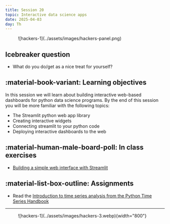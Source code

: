 ```yaml
---
title: Session 20
topic: Interactive data science apps
date: 2025-04-03
day: Th
---
```



<figure markdown="span">
  ![hackers-1](../assets/images/hackers-panel.png)
</figure>

## Icebreaker question
* What do you do/get as a nice treat for yourself?

## :material-book-variant: Learning objectives
In this session we will learn about building interactive web-based
dashboards for python data science programs. By the end of this session you will 
be more familiar with the following topics:

- The Streamlit python web app library
- Creating interactive widgets
- Connecting streamlit to your python code
- Deploying interactive dashboards to the web

## :material-human-male-board-poll: In class exercises
- [Building a simple web interface with Streamlit](../../tutorials/20.0-easy-webapps)

## :material-list-box-outline: Assignments
- Read the [Introduction to time series analysis from the Python Time Series Handbook](https://filippomb.github.io/python-time-series-handbook/notebooks/01/introduction_to_time_series.html)

---------------------


<figure markdown="span">
  ![hackers-1](../assets/images/hackers-3.webp){width="800"}
</figure>

<!-- Notes
* Show the github 'Preview' tab
-->
